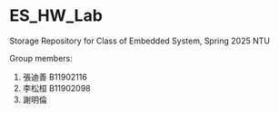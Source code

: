 # ES_HW_Lab
Storage Repository for Class of Embedded System, Spring 2025 NTU

Group members:
1. 張迪善 B11902116
2. 李松桓 B11902098
3. 謝明倫 
